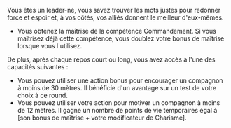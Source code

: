 ﻿---
id: general_feats_fr.md#chef-né
name: Chef-né
---

Vous êtes un leader-né, vous savez trouver les mots justes pour redonner force et espoir et, à vos côtés, vos alliés donnent le meilleur d'eux-mêmes.

* Vous obtenez la maîtrise de la compétence Commandement. Si vous maîtrisez déjà cette compétence, vous doublez votre bonus de maîtrise lorsque vous l'utilisez.

De plus, après chaque repos court ou long, vous avez accès à l'une des capacités suivantes :

* Vous pouvez utiliser une action bonus pour encourager un compagnon à moins de 30 mètres. Il bénéficie d'un avantage sur un test de votre choix à ce round.
* Vous pouvez utiliser votre action pour motiver un compagnon à moins de 12 mètres. Il gagne un nombre de points de vie temporaires égal à [son bonus de maîtrise + votre modificateur de Charisme].

